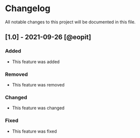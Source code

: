 # Changelog
All notable changes to this project will be documented in this file.

## [1.0] - 2021-09-26 [@eopit]

### Added
- This feature was added
### Removed
- This feature was removed
### Changed
- This feature was changed
### Fixed
- This feature was fixed
